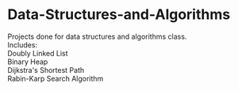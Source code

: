 # Data-Structures-and-Algorithms

Projects done for data structures and algorithms class.
<br />Includes:
<br />Doubly Linked List
<br />Binary Heap
<br />Dijkstra's Shortest Path
<br />Rabin-Karp Search Algorithm
